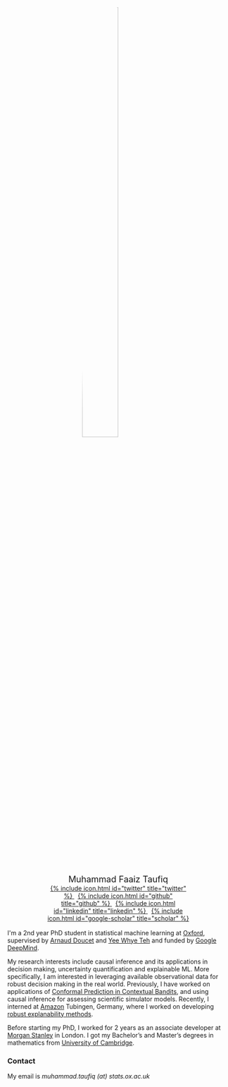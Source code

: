 <div style="margin: auto; width: 65%">
  <img src="{{ site.url }}/img/faait.jpg"
  style="display:block; margin-left:auto; margin-right:auto; border-radius:50%; width:50%;">

  <p style="text-align:center; margin-top:5%; margin-bottom:0%; font-size: 140%;">
    Muhammad Faaiz Taufiq
  </p>
  <p style="text-align:center; margin:0%;">
    <a href="https://www.twitter.com/FaaizTaufiq">
      {% include icon.html id="twitter" title="twitter" %}
    </a>
    &nbsp;
    <a href="https://github.com/faaizT">
      {% include icon.html id="github" title="github" %}
    </a>
    &nbsp;
    <a href="https://www.linkedin.com/in/muhammadftaufiq/">
      {% include icon.html id="linkedin" title="linkedin" %}
    </a>
    &nbsp;
    <a href="https://scholar.google.com/citations?hl=en&user=oDL6ahoAAAAJ">
      {% include icon.html id="google-scholar" title="scholar" %}
    </a>
  </p>
</div>
<br style="line-height:10%;">

I'm a 2nd year PhD student in statistical machine learning at [Oxford](http://www.ox.ac.uk/), supervised by [Arnaud Doucet](https://www.stats.ox.ac.uk/~doucet/) and [Yee Whye Teh](http://www.stats.ox.ac.uk/~teh/) and funded by [Google DeepMind](https://deepmind.com/).

My research interests include causal inference and its applications in decision making, uncertainty quantification and explainable ML. More specifically, I am interested in leveraging available observational data for robust decision making in the real world. Previously, I have worked on applications of [Conformal Prediction in Contextual Bandits](https://arxiv.org/abs/2206.04405), and using causal inference for assessing scientific simulator models. Recently, I interned at [Amazon](https://aws.amazon.com/) Tubingen, Germany, where I worked on developing [robust explanability methods](https://arxiv.org/abs/2301.04041).

Before starting my PhD, I worked for 2 years as an associate developer at [Morgan Stanley](https://www.morganstanley.com/) in London. I got my Bachelor’s and Master’s degrees in mathematics from [University of Cambridge](https://www.cam.ac.uk/).

### Contact

My email is _muhammad.taufiq (at) stats.ox.ac.uk_